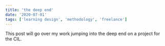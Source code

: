 ```yaml
---
title: 'the deep end'
date: '2020-07-01'
tags: ['learning design', 'methodology', 'freelance']
---
```

This post will go over my work jumping into the deep end on a project for the CIL. 